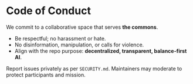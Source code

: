 # Code of Conduct

We commit to a collaborative space that serves **the commons**.

- Be respectful; no harassment or hate.
- No disinformation, manipulation, or calls for violence.
- Align with the repo purpose: **decentralized, transparent, balance-first AI**.

Report issues privately as per `SECURITY.md`. Maintainers may moderate to protect participants and mission.

